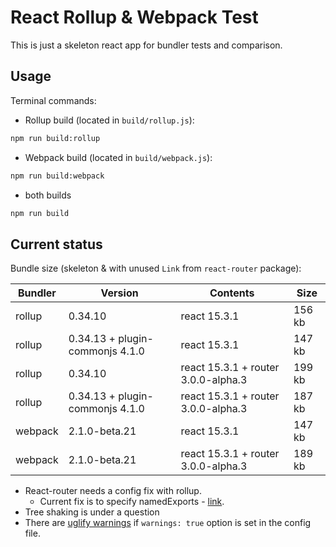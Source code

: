# React Rollup & Webpack Test

This is just a skeleton react app for bundler tests and comparison.

## Usage

Terminal commands:

- Rollup build (located in `build/rollup.js`):

```sh
npm run build:rollup
```

- Webpack build (located in `build/webpack.js`):

```sh
npm run build:webpack
```

- both builds

```sh
npm run build
```

## Current status

Bundle size (skeleton & with unused `Link` from `react-router` package):

| Bundler | Version | Contents | Size |
| --- | --- | --- | --- |
| rollup | 0.34.10 | react 15.3.1 | 156 kb |
| rollup | 0.34.13 + plugin-commonjs 4.1.0 | react 15.3.1 | 147 kb |
| rollup | 0.34.10 | react 15.3.1  + router 3.0.0-alpha.3 | 199 kb |
| rollup | 0.34.13 + plugin-commonjs 4.1.0 | react 15.3.1  + router 3.0.0-alpha.3 | 187 kb |
| webpack | 2.1.0-beta.21 | react 15.3.1  | 147 kb |
| webpack | 2.1.0-beta.21 | react 15.3.1  + router 3.0.0-alpha.3 | 189 kb |

- React-router needs a config fix with rollup.
  - Current fix is to specify namedExports - [link](https://github.com/rollup/rollup/issues/855).
- Tree shaking is under a question
- There are [uglify warnings](uglify-warnings) if `warnings: true` option is set in the config file.
